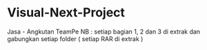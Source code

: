 # Visual-Next-Project
Jasa - Angkutan TeamPe
NB : setiap bagian 1, 2 dan 3 di extrak dan gabungkan setiap folder ( setiap RAR di extrak )
